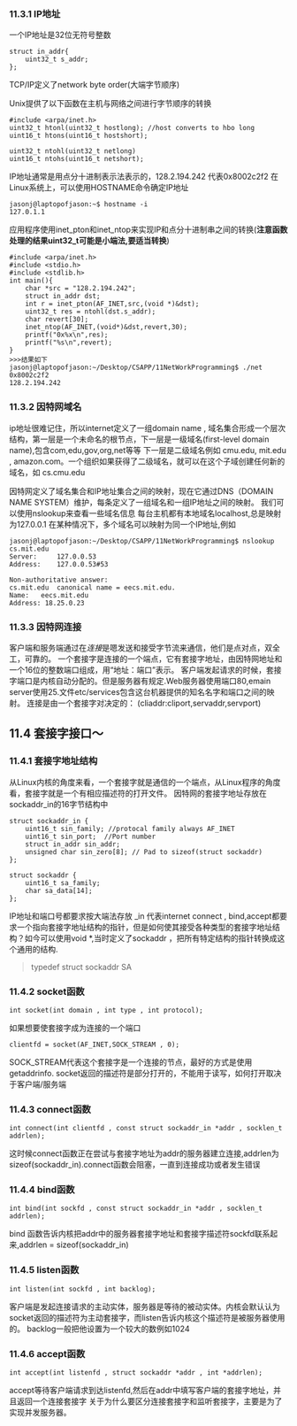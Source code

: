 
### 11.3.1 IP地址
一个IP地址是32位无符号整数

    struct in_addr{
        uint32_t s_addr;
    };
TCP/IP定义了network byte order(大端字节顺序)

Unix提供了以下函数在主机与网络之间进行字节顺序的转换

    #include <arpa/inet.h>
    uint32_t htonl(uint32_t hostlong); //host converts to hbo long
    uint16_t htons(uint16_t hostshort);

    uint32_t ntohl(uint32_t netlong)
    uint16_t ntohs(uint16_t netshort);

IP地址通常是用点分十进制表示法表示的，128.2.194.242 代表0x8002c2f2
在Linux系统上，可以使用HOSTNAME命令确定IP地址

    jasonj@laptopofjason:~$ hostname -i
    127.0.1.1

应用程序使用inet_pton和inet_ntop来实现IP和点分十进制串之间的转换(**注意函数处理的结果uint32_t可能是小端法,要适当转换**)

    #include <arpa/inet.h>
    #include <stdio.h>
    #include <stdlib.h>
    int main(){
        char *src = "128.2.194.242";
        struct in_addr dst;
        int r = inet_pton(AF_INET,src,(void *)&dst);
        uint32_t res = ntohl(dst.s_addr);
        char revert[30];
        inet_ntop(AF_INET,(void*)&dst,revert,30);
        printf("0x%x\n",res);
        printf("%s\n",revert);
    }
    >>>结果如下
    jasonj@laptopofjason:~/Desktop/CSAPP/11NetWorkProgramming$ ./net
    0x8002c2f2
    128.2.194.242

### 11.3.2 因特网域名

ip地址很难记住，所以internet定义了一组domain name ,
域名集合形成一个层次结构，第一层是一个未命名的根节点，下一层是一级域名(first-level domain name),包含com,edu,gov,org,net等等
下一层是二级域名例如 cmu.edu, mit.edu , amazon.com。一个组织如果获得了二级域名，就可以在这个子域创建任何新的域名，如 cs.cmu.edu

因特网定义了域名集合和IP地址集合之间的映射，现在它通过DNS（DOMAIN NAME SYSTEM）维护，每条定义了一组域名和一组IP地址之间的映射。
我们可以使用nslookup来查看一些域名信息
每台主机都有本地域名localhost,总是映射为127.0.0.1
在某种情况下，多个域名可以映射为同一个IP地址,例如

    jasonj@laptopofjason:~/Desktop/CSAPP/11NetWorkProgramming$ nslookup cs.mit.edu
    Server:		127.0.0.53
    Address:	127.0.0.53#53

    Non-authoritative answer:
    cs.mit.edu	canonical name = eecs.mit.edu.
    Name:	eecs.mit.edu
    Address: 18.25.0.23

### 11.3.3 因特网连接
客户端和服务端通过在*连接*是嗯发送和接受字节流来通信，他们是点对点，双全工，可靠的。
一个套接字是连接的一个端点，它有套接字地址，由因特网地址和一个16位的整数端口组成，用“地址：端口”表示。
客户端发起请求的时候，套接字端口是内核自动分配的。但是服务器有规定.Web服务器使用端口80,emain server使用25.文件etc/services包含这台机器提供的知名名字和端口之间的映射。
连接是由一个套接字对决定的：
(cliaddr:cliport,servaddr,servport)
## 11.4 套接字接口～
### 11.4.1 套接字地址结构
从Linux内核的角度来看，一个套接字就是通信的一个端点，从Linux程序的角度看，套接字就是一个有相应描述符的打开文件。
因特网的套接字地址存放在sockaddr_in的16字节结构中

    struct sockaddr_in {
        uint16_t sin_family; //protocal family always AF_INET
        uint16_t sin_port;  //Port number
        struct in_addr sin_addr;
        unsigned char sin_zero[8]; // Pad to sizeof(struct sockaddr)
    };

    struct sockaddr {
        uint16_t sa_family;
        char sa_data[14];
    };

IP地址和端口号都要求按大端法存放
_in 代表internet
connect , bind,accept都要求一个指向套接字地址结构的指针，但是如何使其接受各种类型的套接字地址结构？如今可以使用void *,当时定义了sockaddr ，把所有特定结构的指针转换成这个通用的结构.
> typedef struct sockaddr SA

### 11.4.2 socket函数
    int socket(int domain , int type , int protocol);
如果想要使套接字成为连接的一个端口

    clientfd = socket(AF_INET,SOCK_STREAM , 0);
SOCK_STREAM代表这个套接字是一个连接的节点，最好的方式是使用getaddrinfo.
socket返回的描述符是部分打开的，不能用于读写，如何打开取决于客户端/服务端

### 11.4.3 connect函数
    int connect(int clientfd , const struct sockaddr_in *addr , socklen_t addrlen);
这时候connect函数正在尝试与套接字地址为addr的服务器建立连接,addrlen为sizeof(sockaddr_in).connect函数会阻塞，一直到连接成功或者发生错误
### 11.4.4 bind函数
    int bind(int sockfd , const struct sockaddr_in *addr , socklen_t addrlen);
bind 函数告诉内核把addr中的服务器套接字地址和套接字描述符sockfd联系起来,addrlen = sizeof(sockaddr_in)
### 11.4.5 listen函数
    int listen(int sockfd , int backlog);
客户端是发起连接请求的主动实体，服务器是等待的被动实体。内核会默认认为socket返回的描述符为主动套接字，而listen告诉内核这个描述符是被服务器使用的。
backlog一般把他设置为一个较大的数例如1024

### 11.4.6 accept函数
    int accept(int listenfd , struct sockaddr *addr , int *addrlen);
accept等待客户端请求到达listenfd,然后在addr中填写客户端的套接字地址，并且返回一个连接套接字
关于为什么要区分连接套接字和监听套接字，主要是为了实现并发服务器。